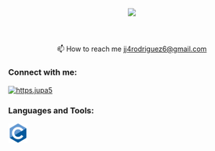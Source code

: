 <h1 align="center">
    <img src="https://readme-typing-svg.herokuapp.com/?font=Righteous&size=35&center=true&vCenter=true&width=500&height=70&duration=3500&lines=Hello!+👋;+I'm+Javier+Rodríguez!;" />
</h1>

<br/>

<div align="center">


📫 How to reach me jj4rodriguez6@gmail.com

<h3 align="left">Connect with me:</h3>
<p align="left">
<a href="https://www.instagram.com/javier__r04/" target="blank"><img align="center" src="https://raw.githubusercontent.com/rahuldkjain/github-profile-readme-generator/master/src/images/icons/Social/instagram.svg" alt="https.jupa5" height="30" width="40" /></a>
</p>

<h3 align="left">Languages and Tools:</h3>
<p align="left">  <a href="https://https://www.php.net//" target="_blank" rel="noreferrer"> <img src="https://raw.githubusercontent.com/devicons/devicon/master/icons/c/c-original.svg" alt="c" width="40" height="40"/> </a>    </p>
